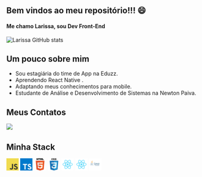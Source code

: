 ## Bem vindos ao meu repositório!!! 😄

#### Me chamo Larissa, sou Dev Front-End

![Larissa GitHub stats](https://github-readme-stats.vercel.app/api?username=Larissa1222&count_private=true)

## Um pouco sobre mim
- Sou estagiária do time de App na Eduzz.
- Aprendendo React Native .
- Adaptando meus conhecimentos para mobile.
- Estudante de Análise e Desenvolvimento de Sistemas na Newton Paiva.

## Meus Contatos

<a href="https://linkedin.com/in/larissa-martins-60314a1aa/" target="_blank"><img src="https://slackmojis.com/emojis/711-linkedin/download" width="30px"></a>

## Minha Stack
<code><img height="32" src="https://raw.githubusercontent.com/github/explore/80688e429a7d4ef2fca1e82350fe8e3517d3494d/topics/javascript/javascript.png" alt="Javascript" title="Javascript"/></code>
<code><img height="32" src="https://raw.githubusercontent.com/github/explore/80688e429a7d4ef2fca1e82350fe8e3517d3494d/topics/typescript/typescript.png" alt="Typescript" title="Typescript"/></code>
<code><img height="32" src="https://raw.githubusercontent.com/github/explore/80688e429a7d4ef2fca1e82350fe8e3517d3494d/topics/html/html.png" alt="HTML5" title="HTML5"/></code>
<code><img height="32" src="https://raw.githubusercontent.com/github/explore/80688e429a7d4ef2fca1e82350fe8e3517d3494d/topics/css/css.png" alt="CSS" title="CSS"/></code>
<code><img height="32" src="https://raw.githubusercontent.com/github/explore/80688e429a7d4ef2fca1e82350fe8e3517d3494d/topics/react-native/react-native.png" alt="React Native" title="React Native"/></code>
<code><img height="32" src="https://raw.githubusercontent.com/github/explore/80688e429a7d4ef2fca1e82350fe8e3517d3494d/topics/react/react.png" alt="React" title="React"/></code>
<code><img height="32" src="https://raw.githubusercontent.com/github/explore/80688e429a7d4ef2fca1e82350fe8e3517d3494d/topics/java/java.png" alt="Java" title="Java"/></code>
</code> 
